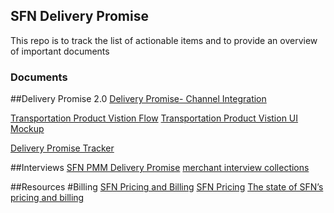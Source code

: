 ## SFN Delivery Promise

This repo is to track the list of actionable items and to provide an overview of important documents

### Documents
##Delivery Promise 2.0
[Delivery Promise- Channel Integration](https://docs.google.com/document/d/1SffayhdrmrtEHrd11STcLkNs9jvpYE0IKhHdIXzs2NM/edit)

[Transportation Product Vistion Flow](https://lucid.app/lucidchart/44f7fd4a-9e17-48b1-a298-1ccc82be88b4/edit?shared=true&page=0_0#)
[Transportation Product Vistion UI Mockup](https://www.figma.com/proto/XSfvt2vCPrAGd3Ks5gytmq/Delivery-Promise-2.0?page-id=1194%3A1280&node-id=1907%3A333&scaling=min-zoom&starting-point-node-id=1907%3A333)

[Delivery Promise Tracker](https://data.shopify.com/reports/delivery-promise-tracker-checkout-pilot)


##Interviews
[SFN PMM Delivery Promise](https://docs.google.com/document/d/13rPaCrMaI9IhQ7dNUeQRbbToJ3uh6Dbi3jITHEaTNho/edit#)
[merchant interview collections](https://dovetailapp.com/projects/7nlMpkfwBtxFeUNR4L7qMZ/data/b/3WzCXBLIkV99EqduNmprDr)

##Resources
#Billing
[SFN Pricing and Billing](https://docs.google.com/presentation/d/1PrkBUCR2YPuH53gloMMgS-Mq1NYxYDrIizzuIJQ62kU/edit#slide=id.g5149ff7251_0_18)
[SFN Pricing](https://docs.google.com/presentation/d/1_3m7z5gcgFpSoIpOJDeS_lw2ThdSHfLEuzoG3vGYLpY/edit#slide=id.gbfeca47e08_0_0)
[The state of SFN’s pricing and billing](https://docs.google.com/document/d/1zMNqLvRn3Guk2X__k10j-kjRT9iGK95L2Q6V2vQA5CE/edit#)

